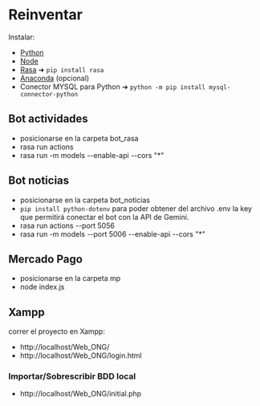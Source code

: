 # Reinventar
Instalar:
- [Python](https://www.python.org/)
- [Node](https://nodejs.org/en)
- [Rasa](https://www.youtube.com/watch?v=RVoFqxmG8p0) ➜ `pip install rasa`
- [Anaconda](https://www.anaconda.com/) (opcional)
- Conector MYSQL para Python ➜ `python -m pip install mysql-connector-python`
## Bot actividades
- posicionarse en la carpeta bot_rasa
- rasa run actions
- rasa run -m models --enable-api --cors "*"
## Bot noticias
- posicionarse en la carpeta bot_noticias
- `pip install python-dotenv` para poder obtener del archivo .env la key que permitirá conectar el bot con la API de Gemini.
- rasa run actions --port 5056
- rasa run -m models --port  5006 --enable-api --cors "*"
## Mercado Pago
- posicionarse en la carpeta mp
- node index.js
## Xampp
correr el proyecto en Xampp:
- http://localhost/Web_ONG/
- http://localhost/Web_ONG/login.html
### Importar/Sobrescribir BDD local
- http://localhost/Web_ONG/initial.php
